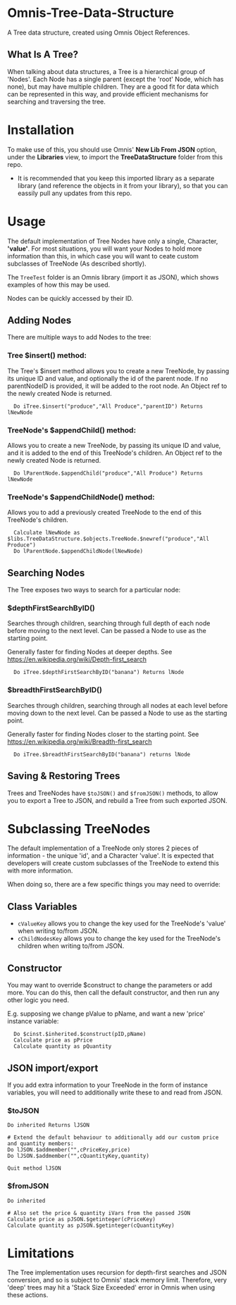 # Omnis-Tree-Data-Structure
A Tree data structure, created using Omnis Object References.


## What Is A Tree?
When talking about data structures, a Tree is a hierarchical group of 'Nodes'. Each Node has a single parent (except the 'root' Node, which has none), but may have multiple children.
They are a good fit for data which can be represented in this way, and provide efficient mechanisms for searching and traversing the tree.


# Installation
To make use of this, you should use Omnis' **New Lib From JSON** option, under the **Libraries** view, to import the **TreeDataStructure** folder from this repo.

 - It is recommended that you keep this imported library as a separate library (and reference the objects in it from your library), so that you can eassily pull any updates from this repo.


# Usage

The default implementation of Tree Nodes have only a single, Character, **'value'**. 
For most situations, you will want your Nodes to hold more information than this, in which case you will want to ceate custom subclasses of TreeNode (As described shortly).

The `TreeTest` folder is an Omnis library (import it as JSON), which shows examples of how this may be used.

Nodes can be quickly accessed by their ID.


## Adding Nodes

There are multiple ways to add Nodes to the tree:

### Tree $insert() method:

The Tree's $insert method allows you to create a new TreeNode, by passing its unique ID and value, and optionally the id of the parent node.
If no parentNodeID is provided, it will be added to the root node. An Object ref to the newly created Node is returned.

```
  Do iTree.$insert("produce","All Produce","parentID") Returns lNewNode
```


### TreeNode's $appendChild() method:

Allows you to create a new TreeNode, by passing its unique ID and value, and it is added to the end of this TreeNode's children.
An Object ref to the newly created Node is returned.
```
  Do lParentNode.$appendChild("produce","All Produce") Returns lNewNode
```


### TreeNode's $appendChildNode() method:

Allows you to add a previously created TreeNode to the end of this TreeNode's children.
```
  Calculate lNewNode as $libs.TreeDataStructure.$objects.TreeNode.$newref("produce","All Produce")
  Do lParentNode.$appendChildNode(lNewNode)
```


## Searching Nodes

The Tree exposes two ways to search for a particular node:


### $depthFirstSearchByID()

Searches through children, searching through full depth of each node before moving to the next level.
Can be passed a Node to use as the starting point.

Generally faster for finding Nodes at deeper depths.
See https://en.wikipedia.org/wiki/Depth-first_search

```
  Do iTree.$depthFirstSearchByID("banana") Returns lNode
```


### $breadthFirstSearchByID()

Searches through children, searching through all nodes at each level before moving down to the next level.
Can be passed a Node to use as the starting point.

Generally faster for finding Nodes closer to the starting point.
See https://en.wikipedia.org/wiki/Breadth-first_search

```
  Do iTree.$breadthFirstSearchByID("banana") returns lNode
```


## Saving & Restoring Trees

Trees and TreeNodes have `$toJSON()` and `$fromJSON()` methods, to allow you to export a Tree to JSON, and rebuild a Tree from such exported JSON.



# Subclassing TreeNodes

The default implementation of a TreeNode only stores 2 pieces of information - the unique 'id', and a Character 'value'.
It is expected that developers will create custom subclasses of the TreeNode to extend this with more information.

When doing so, there are a few specific things you may need to override:

## Class Variables

- `cValueKey` allows you to change the key used for the TreeNode's 'value' when writing to/from JSON.
- `cChildNodesKey` allows you to change the key used for the TreeNode's children when writing to/from JSON.


## Constructor

You may want to override $construct to change the parameters or add more.
You can do this, then call the default constructor, and then run any other logic you need.

E.g. supposing we change pValue to pName, and want a new 'price' instance variable:
```
  Do $cinst.$inherited.$construct(pID,pName)
  Calculate price as pPrice
  Calculate quantity as pQuantity
```


## JSON import/export

If you add extra information to your TreeNode in the form of instance variables, you will need to additionally write these to and read from JSON.

### $toJSON
```
Do inherited Returns lJSON

# Extend the default behaviour to additionally add our custom price and quantity members:
Do lJSON.$addmember("",cPriceKey,price)
Do lJSON.$addmember("",cQuantityKey,quantity)

Quit method lJSON
```

### $fromJSON
```
Do inherited

# Also set the price & quantity iVars from the passed JSON
Calculate price as pJSON.$getinteger(cPriceKey)
Calculate quantity as pJSON.$getinteger(cQuantityKey)
```




# Limitations
The Tree implementation uses recursion for depth-first searches and JSON conversion, and so is subject to Omnis' stack memory limit. 
Therefore, very 'deep' trees may hit a 'Stack Size Exceeded' error in Omnis when using these actions.
